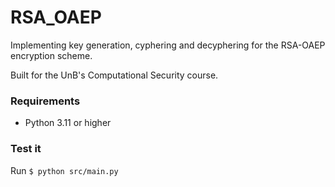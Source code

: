# RSA_OAEP

Implementing key generation, cyphering and decyphering for the RSA-OAEP encryption scheme.

Built for the UnB's Computational Security course.

### Requirements
- Python 3.11 or higher

### Test it
Run `$ python src/main.py`
